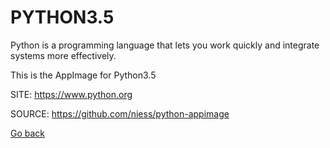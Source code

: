 # PYTHON3.5

 Python is a programming language that lets you work quickly
 and integrate systems more effectively.
 
 This is the AppImage for Python3.5
 
 SITE: https://www.python.org

 SOURCE: https://github.com/niess/python-appimage

 [Go back](https://portable-linux-apps.github.io/apps.html)
